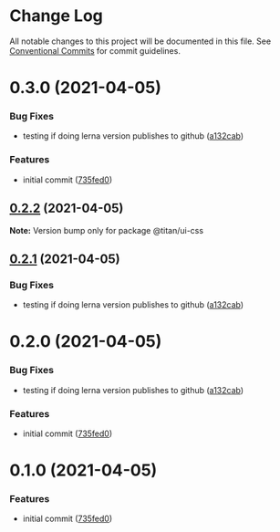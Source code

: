 # Change Log

All notable changes to this project will be documented in this file.
See [Conventional Commits](https://conventionalcommits.org) for commit guidelines.

# 0.3.0 (2021-04-05)


### Bug Fixes

* testing if doing lerna version publishes to github ([a132cab](https://github.com/code-mattclaffey/titan/commit/a132cabd8afec9d62a8e5702a5127b3c981d8879))


### Features

* initial commit ([735fed0](https://github.com/code-mattclaffey/titan/commit/735fed0f6385708554224fc41b833ad868ba0cff))





## [0.2.2](https://github.com/code-mattclaffey/titan/compare/@titan/ui-css@0.2.1...@titan/ui-css@0.2.2) (2021-04-05)

**Note:** Version bump only for package @titan/ui-css





## [0.2.1](https://github.com/code-mattclaffey/titan/compare/@titan/ui-css@0.1.0...@titan/ui-css@0.2.1) (2021-04-05)


### Bug Fixes

* testing if doing lerna version publishes to github ([a132cab](https://github.com/code-mattclaffey/titan/commit/a132cabd8afec9d62a8e5702a5127b3c981d8879))





# 0.2.0 (2021-04-05)


### Bug Fixes

* testing if doing lerna version publishes to github ([a132cab](https://github.com/code-mattclaffey/titan/commit/a132cabd8afec9d62a8e5702a5127b3c981d8879))


### Features

* initial commit ([735fed0](https://github.com/code-mattclaffey/titan/commit/735fed0f6385708554224fc41b833ad868ba0cff))





# 0.1.0 (2021-04-05)


### Features

* initial commit ([735fed0](https://github.com/code-mattclaffey/titan/commit/735fed0f6385708554224fc41b833ad868ba0cff))
